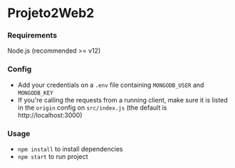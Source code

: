 # Projeto2Web2

### Requirements
Node.js (recommended >= v12)

### Config
- Add your credentials on a `.env` file containing `MONGODB_USER` and `MONGODB_KEY`
- If you're calling the requests from a running client, make sure it is listed in the `origin` config on `src/index.js` (the default is http://localhost:3000)

### Usage
- `npm install` to install dependencies
- `npm start` to run project
